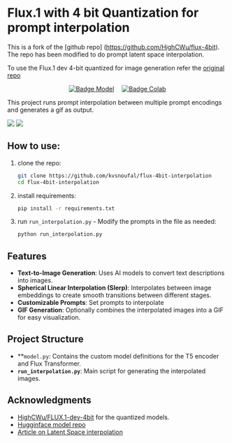 # Flux.1 with 4 bit Quantization for prompt interpolation

This is a fork of the [github repo] (https://github.com/HighCWu/flux-4bit). The repo has been modified to do prompt latent space interpolation.

To use the Flux.1 dev 4-bit quantized for image generation refer the [original repo](https://github.com/HighCWu/flux-4bit)
<div align = center>

[![Badge Model]][Model]   
[![Badge Colab]][Colab]

<!---------------------------------------------------------------------------->

[Model]: https://huggingface.co/HighCWu/FLUX.1-dev-4bit
[Colab]: https://colab.research.google.com/github/HighCWu/flux-4bit/blob/main/colab_t4.ipynb


<!---------------------------------[ Badges ]---------------------------------->

[Badge Model]: https://huggingface.co/datasets/huggingface/badges/resolve/main/model-on-hf-sm.svg
[Badge Colab]: https://colab.research.google.com/assets/colab-badge.svg

<!---------------------------------------------------------------------------->
</div>

This project runs prompt interpolation between multiple prompt encodings and generates a gif as output.

![](./assets/kid.gif)
![](./assets/dubai.gif)
## How to use:

1. clone the repo:
    ```sh
    git clone https://github.com/kvsnoufal/flux-4bit-interpolation
    cd flux-4bit-interpolation
    ```

2. install requirements:
    ```sh
    pip install -r requirements.txt
    ```

3. run `run_interpolation.py` - Modify the prompts in the file as needed:
    ```sh
    python run_interpolation.py
    ```

## Features
- **Text-to-Image Generation**: Uses AI models to convert text descriptions into images.
- **Spherical Linear Interpolation (Slerp)**: Interpolates between image embeddings to create smooth transitions between different stages.
- **Customizable Prompts**: Set prompts to interpolate
- **GIF Generation**: Optionally combines the interpolated images into a GIF for easy visualization.

## Project Structure

- **`model.py`: Contains the custom model definitions for the T5 encoder and Flux Transformer.
- **`run_interpolation.py`**: Main script for generating the interpolated images.

## Acknowledgments

- [HighCWu/FLUX.1-dev-4bit](https://huggingface.co/HighCWu/FLUX.1-dev-4bit) for the quantized models.
- [Hugginface model repo](https://huggingface.co/HighCWu/FLUX.1-dev-4bit)
- [Article on Latent Space interpolation](https://huggingface.co/learn/cookbook/en/stable_diffusion_interpolation)

